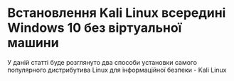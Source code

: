 # Встановлення Kali Linux всередині Windows 10 без віртуальної машини
У даній статті буде розглянуто два способи установки самого популярного дистрибутива Linux для інформаційної безпеки - Kali Linux
